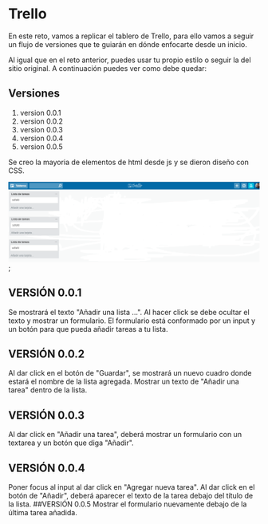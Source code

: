 # Trello

En este reto, vamos a replicar el tablero de Trello, para ello vamos a seguir un flujo de versiones que te guiarán en dónde enfocarte desde un inicio.

Al igual que en el reto anterior, puedes usar tu propio estilo o seguir la del sitio original. A continuación puedes ver como debe quedar:

## Versiones
1. version 0.0.1
2. version 0.0.2
3. version 0.0.3
4. version 0.0.4
5. version 0.0.5

Se creo la mayoria de elementos de html desde js y se dieron diseño con CSS.

![gif](asset/imagen/Trello.png);

## VERSIÓN 0.0.1
Se mostrará el texto "Añadir una lista ...".
Al hacer click se debe ocultar el texto y mostrar un formulario.
El formulario está conformado por un input y un botón para que pueda añadir tareas a tu lista.
## VERSIÓN 0.0.2
Al dar click en el botón de "Guardar", se mostrará un nuevo cuadro donde estará el nombre de la lista agregada.
Mostrar un texto de "Añadir una tarea" dentro de la lista.
## VERSIÓN 0.0.3
Al dar click en "Añadir una tarea", deberá mostrar un formulario con un textarea y un botón que diga "Añadir".
## VERSIÓN 0.0.4
Poner focus al input al dar click en "Agregar nueva tarea".
Al dar click en el botón de "Añadir", deberá aparecer el texto de la tarea debajo del título de la lista.
##VERSIÓN 0.0.5
Mostrar el formulario nuevamente debajo de la última tarea añadida.
